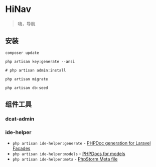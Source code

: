 # HiNav

> 嗨，导航

## 安装

```shell
composer update

php artisan key:generate --ansi

# php artisan admin:install

php artisan migrate

php artisan db:seed
```

## 组件工具

### dcat-admin

### ide-helper

- `php artisan ide-helper:generate` - [PHPDoc generation for Laravel Facades ](#automatic-phpdoc-generation-for-laravel-facades)
- `php artisan ide-helper:models` - [PHPDocs for models](#automatic-PHPDocs-for-models)
- `php artisan ide-helper:meta` - [PhpStorm Meta file](#phpstorm-meta-for-container-instances)

